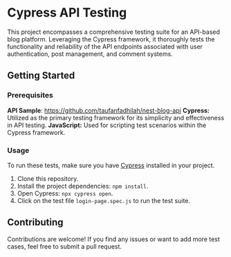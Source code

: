 # Cypress API Testing

This project encompasses a comprehensive testing suite for an API-based blog platform. Leveraging the Cypress framework, it thoroughly tests the functionality and reliability of the API endpoints associated with user authentication, post management, and comment systems.

## Getting Started

### Prerequisites

**API Sample**: https://github.com/taufanfadhilah/nest-blog-api
**Cypress:** Utilized as the primary testing framework for its simplicity and effectiveness in API testing.
**JavaScript:** Used for scripting test scenarios within the Cypress framework.


### Usage
To run these tests, make sure you have [Cypress](https://www.cypress.io/) installed in your project.

1. Clone this repository.
2. Install the project dependencies: `npm install`.
3. Open Cypress: `npx cypress open`.
4. Click on the test file `login-page.spec.js` to run the test suite.

## Contributing

Contributions are welcome! If you find any issues or want to add more test cases, feel free to submit a pull request.
